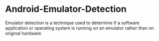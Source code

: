# Android-Emulator-Detection
Emulator detection is a technique used to determine if a software application or operating system is running on an emulator rather than on original hardware
